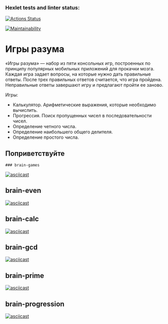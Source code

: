 ### Hexlet tests and linter status:
[![Actions Status](https://github.com/Tata332/frontend-project-44/workflows/hexlet-check/badge.svg)](https://github.com/Tata332/frontend-project-44/actions)

[![Maintainability](https://api.codeclimate.com/v1/badges/cb15bfaf1938d6890d6c/maintainability)](https://codeclimate.com/github/Tata332/frontend-project-44/maintainability)

# Игры разума

«Игры разума» — набор из пяти консольных игр, построенных по принципу популярных мобильных приложений для прокачки мозга. Каждая игра задает вопросы, на которые нужно дать правильные ответы. После трех правильных ответов считается, что игра пройдена. Неправильные ответы завершают игру и предлагают пройти ее заново.

Игры:
- Калькулятор. Арифметические выражения, которые необходимо вычислить.
- Прогрессия. Поиск пропущенных чисел в последовательности чисел.
- Определение четного числа.
- Определение наибольшего общего делителя.
- Определение простого числа.

## Поприветствуйте 

```
### brain-games
```

[![asciicast](https://asciinema.org/a/aM791sNjimNpJT6f12B9bae11.svg)](https://asciinema.org/a/aM791sNjimNpJT6f12B9bae11)

## brain-even

[![asciicast](https://asciinema.org/a/2QhtvbasoRtkN3BucaVtQSwYT.svg)](https://asciinema.org/a/2QhtvbasoRtkN3BucaVtQSwYT)

## brain-calc

[![asciicast](https://asciinema.org/a/5mS4UlX3pljlIXPaxFRLlJ7F1.svg)](https://asciinema.org/a/5mS4UlX3pljlIXPaxFRLlJ7F1)

## brain-gcd

[![asciicast](https://asciinema.org/a/xGMLtgXnUYHz9y6OKPT8uj7Ae.svg)](https://asciinema.org/a/xGMLtgXnUYHz9y6OKPT8uj7Ae)

## brain-prime

[![asciicast](https://asciinema.org/a/Eh5Duuy5kBKllwPE1ovXaLXLc.svg)](https://asciinema.org/a/Eh5Duuy5kBKllwPE1ovXaLXLc)

## brain-progression

[![asciicast](https://asciinema.org/a/1bFZ6fdSxB0u4KDJWoJqzScL7.svg)](https://asciinema.org/a/1bFZ6fdSxB0u4KDJWoJqzScL7)